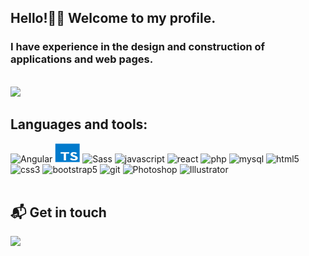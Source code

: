 ## Hello!👋🏻 Welcome to my profile.
### I have experience in the design and construction of applications and web pages.
<br />

<div>
    <img src="https://user-images.githubusercontent.com/66270940/152661736-8606d52e-ae24-4b9e-b35f-117042ae3795.jpg">
</div>


## Languages and tools:

<div style="display: inline_block">
    <img src="https://cdn.jsdelivr.net/gh/devicons/devicon/icons/angularjs/angularjs-plain.svg" alt="Angular" height="30" width="40" />
    <img src="https://raw.githubusercontent.com/devicons/devicon/master/icons/typescript/typescript-plain.svg" alt="TypeScript" height="30" width="40" />
    <img src="https://cdn.jsdelivr.net/gh/devicons/devicon/icons/sass/sass-original.svg" alt="Sass" height="30" width="40" />
    <img src="https://cdn.jsdelivr.net/gh/devicons/devicon/icons/javascript/javascript-original.svg" alt="javascript" height="30" width="40" />
    <img src="https://cdn.jsdelivr.net/gh/devicons/devicon/icons/react/react-original.svg" alt="react" width="40" height="30" />
    <img src="https://cdn.jsdelivr.net/gh/devicons/devicon/icons/php/php-original.svg" alt="php" width="40" />
    <img src="https://cdn.jsdelivr.net/gh/devicons/devicon/icons/mysql/mysql-original-wordmark.svg" alt="mysql" width="40" />
    <img src="https://cdn.jsdelivr.net/gh/devicons/devicon/icons/html5/html5-original.svg" alt="html5" height="30" width="40" />
    <img src="https://cdn.jsdelivr.net/gh/devicons/devicon/icons/css3/css3-original.svg" alt="css3" height="30" width="40" />
    <img src="https://cdn.jsdelivr.net/gh/devicons/devicon/icons/bootstrap/bootstrap-original.svg" alt="bootstrap5" height="30" width="40" />
    <img src="https://cdn.jsdelivr.net/gh/devicons/devicon/icons/git/git-plain.svg" alt="git" height="30" width="40" />
    <img src="https://cdn.jsdelivr.net/gh/devicons/devicon/icons/photoshop/photoshop-plain.svg" alt="Photoshop" height="30" width="40" />
    <img src="https://cdn.jsdelivr.net/gh/devicons/devicon/icons/illustrator/illustrator-plain.svg" alt="Illustrator" height="30" width="40" />
</div>
<br />
  
    
 ## 📬 Get in touch
<div> 
    <a href="https://www.linkedin.com/in/lucas-gonzalo-rosi/" target="_blank"><img src="https://img.shields.io/badge/LinkedIn-0077B5?style=for-the-badge&logo=linkedin&logoColor=white" target="_blank"></a> 
</div>
